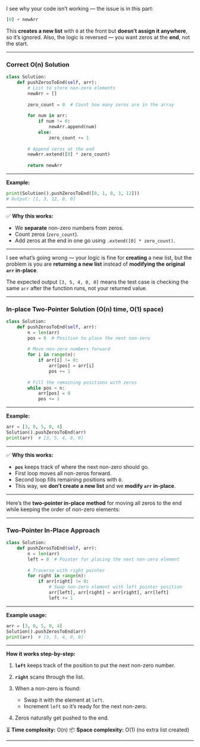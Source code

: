 I see why your code isn’t working — the issue is in this part:

```python
[0] + newArr
```

This **creates a new list** with `0` at the front but **doesn’t assign it anywhere**, so it’s ignored. Also, the logic is reversed — you want zeros at the **end**, not the start.

---

### **Correct O(n) Solution**

```python
class Solution:
    def pushZerosToEnd(self, arr):
        # List to store non-zero elements
        newArr = []
        
        zero_count = 0  # Count how many zeros are in the array
        
        for num in arr:
            if num != 0:
                newArr.append(num)
            else:
                zero_count += 1
        
        # Append zeros at the end
        newArr.extend([0] * zero_count)
        
        return newArr
```

---

**Example:**

```python
print(Solution().pushZerosToEnd([0, 1, 0, 3, 12]))  
# Output: [1, 3, 12, 0, 0]
```

---

✅ **Why this works:**

* We **separate** non-zero numbers from zeros.
* Count zeros (`zero_count`).
* Add zeros at the end in one go using `.extend([0] * zero_count)`.

---

I see what’s going wrong — your logic is fine for **creating** a new list,
but the problem is you are **returning a new list** instead of **modifying the original `arr` in-place**.

The expected output `[3, 5, 4, 0, 0]` means the test case is checking the same `arr` after the function runs, not your returned value.

---

### **In-place Two-Pointer Solution (O(n) time, O(1) space)**

```python
class Solution:
    def pushZerosToEnd(self, arr):
        n = len(arr)
        pos = 0  # Position to place the next non-zero
        
        # Move non-zero numbers forward
        for i in range(n):
            if arr[i] != 0:
                arr[pos] = arr[i]
                pos += 1
        
        # Fill the remaining positions with zeros
        while pos < n:
            arr[pos] = 0
            pos += 1
```

---

**Example:**

```python
arr = [3, 0, 5, 0, 4]
Solution().pushZerosToEnd(arr)
print(arr)  # [3, 5, 4, 0, 0]
```

---

✅ **Why this works:**

* **`pos`** keeps track of where the next non-zero should go.
* First loop moves all non-zeros forward.
* Second loop fills remaining positions with `0`.
* This way, we **don’t create a new list** and we **modify `arr` in-place**.

---

Here’s the **two-pointer in-place method** for moving all zeros to the end while keeping the order of non-zero elements:

---

### **Two-Pointer In-Place Approach**

```python
class Solution:
    def pushZerosToEnd(self, arr):
        n = len(arr)
        left = 0  # Pointer for placing the next non-zero element
        
        # Traverse with right pointer
        for right in range(n):
            if arr[right] != 0:
                # Swap non-zero element with left pointer position
                arr[left], arr[right] = arr[right], arr[left]
                left += 1
```

---

**Example usage:**

```python
arr = [3, 0, 5, 0, 4]
Solution().pushZerosToEnd(arr)
print(arr)  # [3, 5, 4, 0, 0]
```

---

**How it works step-by-step:**

1. **`left`** keeps track of the position to put the next non-zero number.
2. **`right`** scans through the list.
3. When a non-zero is found:

   * Swap it with the element at `left`.
   * Increment `left` so it’s ready for the next non-zero.
4. Zeros naturally get pushed to the end.

⏳ **Time complexity:** O(n)
📦 **Space complexity:** O(1) (no extra list created)

---
